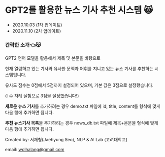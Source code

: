 # GPT2를 활용한 뉴스 기사 추천 시스템 &#128568;

- 2020.10.03 (1차 업데이트)
- 2020.11.10 (2차 업데이트)

### 간략한 소개👈&#128573;

GPT2 언어 모델을 활용해서 제목 및 본문을 바탕으로 

현재 열람하고 있는 기사와 유사한 문맥과 어휘를 지니고 있는 뉴스 기사를 추천하는 시스템입니다.

유사도 점수는 0점에서 5점까지 설정되어 있으며, 기본 값은 3점으로 설정했습니다. 

(&#10069; 수 차례 실험으로 3점을 설정했습니다!)

**새로운 뉴스 기사**를 추가하려는 경우 demo.txt 파일에 id, title, content를 형식에 맞게 다음 행에 추가하면 됩니다.

**추천 뉴스기사 목록**을 추가하려는 경우 news_db.txt 파일에 제목+본문을 형식에 맞게 다음 행에 추가하면 됩니다.

Created by: 서재형(Jaehyung Seo), NLP & AI Lab (고려대학교)

email: wolhalang@gmail.com

